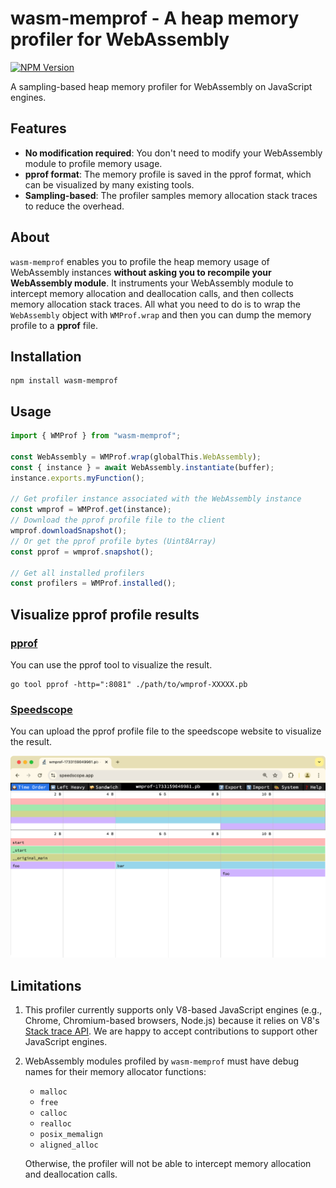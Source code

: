 # wasm-memprof - A heap memory profiler for WebAssembly

[![NPM Version](https://img.shields.io/npm/v/wasm-memprof)](https://www.npmjs.com/package/wasm-memprof)

A sampling-based heap memory profiler for WebAssembly on JavaScript engines.

## Features

- **No modification required**: You don't need to modify your WebAssembly module to profile memory usage.
- **pprof format**: The memory profile is saved in the pprof format, which can be visualized by many existing tools.
- **Sampling-based**: The profiler samples memory allocation stack traces to reduce the overhead.

## About

`wasm-memprof` enables you to profile the heap memory usage of WebAssembly instances **without asking you to recompile your WebAssembly module**. It instruments your WebAssembly module to intercept memory allocation and deallocation calls, and then collects memory allocation stack traces.
All what you need to do is to wrap the `WebAssembly` object with `WMProf.wrap` and then you can dump the memory profile to a **pprof** file.

## Installation

```
npm install wasm-memprof
```

## Usage

```js
import { WMProf } from "wasm-memprof";

const WebAssembly = WMProf.wrap(globalThis.WebAssembly);
const { instance } = await WebAssembly.instantiate(buffer);
instance.exports.myFunction();

// Get profiler instance associated with the WebAssembly instance
const wmprof = WMProf.get(instance);
// Download the pprof profile file to the client
wmprof.downloadSnapshot();
// Or get the pprof profile bytes (Uint8Array)
const pprof = wmprof.snapshot();

// Get all installed profilers
const profilers = WMProf.installed();
```

## Visualize pprof profile results

### [pprof](https://github.com/google/pprof/)

You can use the pprof tool to visualize the result.

```
go tool pprof -http=":8081" ./path/to/wmprof-XXXXX.pb
```


### [Speedscope](https://www.speedscope.app/)

You can upload the pprof profile file to the speedscope website to visualize the result.

![demo](./docs/demo.png)

## Limitations

1. This profiler currently supports only V8-based JavaScript engines (e.g., Chrome, Chromium-based browsers, Node.js) because it relies on V8's [Stack trace API](https://v8.dev/docs/stack-trace-api). We are happy to accept contributions to support other JavaScript engines.

2. WebAssembly modules profiled by `wasm-memprof` must have debug names for their memory allocator functions:
    - `malloc`
    - `free`
    - `calloc`
    - `realloc`
    - `posix_memalign`
    - `aligned_alloc`

    Otherwise, the profiler will not be able to intercept memory allocation and deallocation calls.
